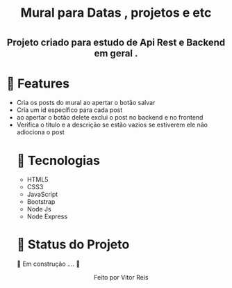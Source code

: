 
<h1 align="center" >Mural para Datas , projetos e etc<h1>
<h2 align="center">Projeto criado para estudo de Api Rest e Backend em geral . </h2>

<h1>🚀 Features</h1>
<ul>
    <li> Cria os posts do mural ao apertar o botão salvar 
      <li>Cria um id específico para cada post
        <li> ao apertar o botão delete exclui o post no backend e  no frontend 
          <li>Verifica o titulo e a descrição se estão vazios se estiverem ele não adiociona o post
<h1>🚀 Tecnologias</h1>
 
 <ul>
     <li> HTML5
      <li> CSS3
       <li> JavaScript
        <li> Bootstrap
         <li> Node Js
          <li> Node Express
 </ul>
 
<h1 > 🚀 Status do Projeto </h1>
 
 <p > 🚧   Em construção .... 🚧 </p>
 
 
 <p align="center">Feito por Vitor Reis</p>
